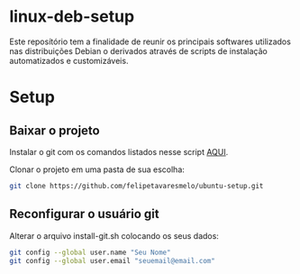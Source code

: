 # linux-deb-setup

Este reposítório tem a finalidade de reunir os principais softwares utilizados nas distribuições Debian o derivados através de scripts de instalação automatizados e customizáveis.

# Setup

## Baixar o projeto

Instalar o git com os comandos listados nesse script [AQUI](https://github.com/felipetavaresmelo/ubuntu-setup/blob/main/apps/git/install-git.sh).

Clonar o projeto em uma pasta de sua escolha:
```sh
git clone https://github.com/felipetavaresmelo/ubuntu-setup.git
```

## Reconfigurar o usuário git

Alterar o arquivo install-git.sh colocando os seus dados:
```sh
git config --global user.name "Seu Nome"
git config --global user.email "seuemail@email.com"
```
